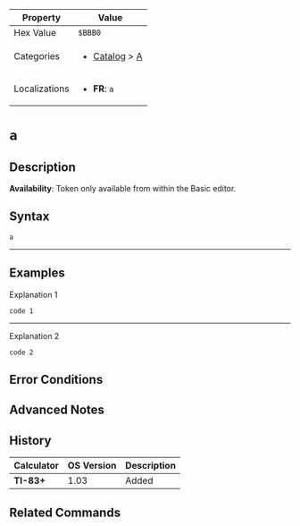 | Property      | Value |
|---------------|-------|
| Hex Value     | `$BBB0`|
| Categories    | <ul><li>[Catalog](../categories/Catalog.md) > [A](../categories/Catalog.md#A)</li></ul> |
| Localizations | <ul><li><b>FR</b>: `a`</li></ul> |

# `a`

## Description



<b>Availability</b>: Token only available from within the Basic editor.

## Syntax
`a`

<hr>

## Examples

Explanation 1
```ti-basic
code 1
```
---
Explanation 2
```ti-basic
code 2
```

## Error Conditions


## Advanced Notes


## History
| Calculator | OS Version | Description |
|------------|------------|-------------|
| <b>TI-83+</b> | 1.03 | Added

## Related Commands

    